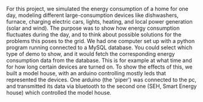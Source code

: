 For this project, we simulated the energy consumption of a home for one day, modeling different large-consumption devices like dishwashers, furnace, charging electric cars, lights, heating, and local power generation (solar and wind).
The purpose was to show how energy consumption fluctuates during the day, and to think about possible solutions for the problems this poses to the grid.
We had one computer set up with a python program running connected to a MySQL database. You could select which type of demo to show, and it would fetch the corresponding energy consumption data from the database.
This is for example at what time and for how long certain devices are turned on. To show the effects of this, we built a model house, with an arduino controlling mostly leds that represented the devices.
One arduino (the 'piper') was connected to the pc, and transmitted its data via bluetooth to the second one (SEH, Smart Energy house) which controlled the model house.
